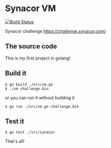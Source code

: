 # Synacor VM

[![Build Status](https://travis-ci.org/wdalmut/synacor-vm-go.png?branch=master)](https://travis-ci.org/wdalmut/synacor-vm-go)

Synacor challenge https://challenge.synacor.com/

## The source code

This is my first project in golang!

## Build it

```shell
$ go build ./src/vm.go
$ ./vm challenge.bin
```

or you can run it without building it

```shell
$ go run ./src/vm.go challenge.bin
```

## Test it

```shell
$ go test ./src/synacor
```

That's all!
